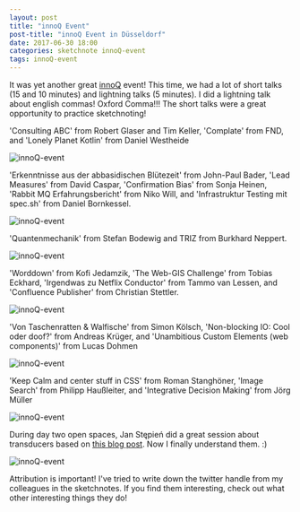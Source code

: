 ```yaml
---
layout: post
title: "innoQ Event"
post-title: "innoQ Event in Düsseldorf"
date: 2017-06-30 18:00
categories: sketchnote innoQ-event
tags: innoQ-event
---
```


It was yet another great [innoQ](https://innoq.com) event! This time, we had a lot of short talks (15 and 10 minutes) and lightning talks (5 minutes). I did a lightning talk about english commas! Oxford Comma!!! The short talks were a great opportunity to practice sketchnoting!

'Consulting ABC' from Robert Glaser and Tim Keller, 'Complate' from FND, and 'Lonely Planet Kotlin' from Daniel Westheide

![innoQ-event](/img/2017-06-29-innoQ-event/1.jpg "innoQ event")

'Erkenntnisse aus der abbasidischen Blütezeit' from John-Paul Bader, 'Lead Measures' from David Caspar, 'Confirmation Bias' from Sonja Heinen, 'Rabbit MQ Erfahrungsbericht' from Niko Will, and 'Infrastruktur Testing mit spec.sh' from Daniel Bornkessel.

![innoQ-event](/img/2017-06-29-innoQ-event/2.jpg "innoQ event")

'Quantenmechanik' from Stefan Bodewig and TRIZ from Burkhard Neppert.

![innoQ-event](/img/2017-06-29-innoQ-event/3.jpg "innoQ event")

'Worddown' from Kofi Jedamzik, 'The Web-GIS Challenge' from Tobias Eckhard, 'Irgendwas zu Netflix Conductor' from Tammo van Lessen, and 'Confluence Publisher' from Christian Stettler.

![innoQ-event](/img/2017-06-29-innoQ-event/4.jpg "innoQ event")

'Von Taschenratten & Walfische' from Simon Kölsch, 'Non-blocking IO: Cool oder doof?' from Andreas Krüger, and 'Unambitious Custom Elements (web components)' from Lucas Dohmen

![innoQ-event](/img/2017-06-29-innoQ-event/5.jpg "innoQ event")

'Keep Calm and center stuff in CSS' from Roman Stanghöner, 'Image Search' from Philipp Haußleiter, and 'Integrative Decision Making' from Jörg Müller

![innoQ-event](/img/2017-06-29-innoQ-event/6.jpg "innoQ event")

During day two open spaces, Jan Stępień did a great session about transducers based on [this blog post](http://eli.thegreenplace.net/2017/reducers-transducers-and-coreasync-in-clojure/). Now I finally understand them. :)

![innoQ-event](/img/2017-06-29-innoQ-event/7.jpg "innoQ event")

Attribution is important! I've tried to write down the twitter handle from my colleagues in the sketchnotes. If you find them interesting, check out what other interesting things they do!

